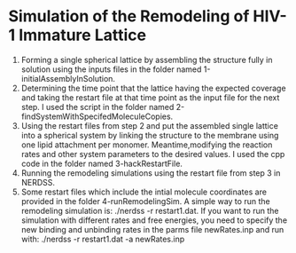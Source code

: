 # Simulation of the Remodeling of HIV-1 Immature Lattice

1. Forming a single spherical lattice by assembling the structure fully in solution using the inputs files in the folder named 1-initialAssemblyInSolution.
2. Determining the time point that the lattice having the expected coverage and taking the restart file at that time point as the input file for the next step. I used the script in the folder named 2-findSystemWithSpecifedMoleculeCopies.
3. Using the restart files from step 2 and put the assembled single lattice into a spherical system by linking the structure to the membrane using one lipid attachment per monomer. Meantime,modifying the reaction rates and other system parameters to the desired values. I used the cpp code in the folder named 3-hackRestartFile.
4. Running the remodeling simulations using the restart file from step 3 in NERDSS.
5. Some restart files which include the intial molecule coordinates are provided in the folder 4-runRemodelingSim. A simple way to run the remodeling simulation is: ./nerdss -r restart1.dat. If you want to run the simulation with different rates and free energies, you need to specify the new binding and unbinding rates in the parms file newRates.inp and run with: ./nerdss -r restart1.dat -a newRates.inp